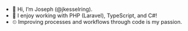 - 👋 Hi, I’m Joseph (@jkesselring).
- 💾 I enjoy working with PHP (Laravel), TypeScript, and C#! 
- ⏲ Improving processes and workflows through code is my passion.

<!---
jkesselring/jkesselring is a ✨ special ✨ repository because its `README.md` (this file) appears on your GitHub profile.
You can click the Preview link to take a look at your changes.
--->
